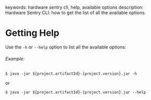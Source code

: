 keywords: hardware sentry cli, help, available options
description: Hardware Sentry CLI: how to get the list of all the available options.

# Getting Help

Use the `-h` or `--help` option to list all the available options:

 ###### Example:

```batch
$ java -jar ${project.artifactId}-[project.version}.jar -h
```

or

```batch
$ java -jar ${project.artifactId}-[project.version}.jar --help
```